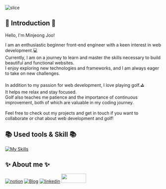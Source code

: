 <div align = left>

![slice](https://capsule-render.vercel.app/api?type=waving&color=auto&height=250&text=Minjeong&)

## 🙌 Introduction 🙌
Hello, I'm Minjeong Joo!

I am an enthusiastic beginner front-end engineer with a keen interest in web development.💻</br>
Currently, I am on a journey to learn and master the skills necessary to build beautiful and functional websites. </br>
I enjoy exploring new technologies and frameworks, and I am always eager to take on new challenges.</br>

In addition to my passion for web development, I love playing golf.⛳️</br>
It helps me relax and stay focused. </br>
Golf also teaches me patience and the importance of continuous improvement, both of which are valuable in my coding journey.</br>
</br>
Feel free to check out my projects and get in touch if you want to collaborate or chat about web development and golf!

## 📚 Used tools & Skill 📚

[![My Skills](https://skillicons.dev/icons?i=git,js,html,css,react,vscode)](https://skillicons.dev)



## ✨ About me ✨
[![notion](https://img.shields.io/badge/notion-000000?style=for-the-badge&logo=notion&logoColor=white)](https://www.notion.so/c54f2f1549714636b09debb086bf690d?pvs=4)
[![Blog](https://img.shields.io/badge/Blog-03C75A?style=flat&logo=Naver&logoColor=white)](https://blog.naver.com/ming__ddo)
[![linkedin](https://img.shields.io/badge/linkedin-0A66C2?style=for-the-badge&logo=linkedin&logoColor=white)](www.linkedin.com/in/minjeong-joo-968bbb291/)
<a href="https://blog.naver.com/ming__ddo" target="_blank"><img src="https://img.shields.io/badge/Blog-03C75A?style=flat-square&logo=Naver&logoColor=white" width = 80px height = 30px/></a>


</div>
